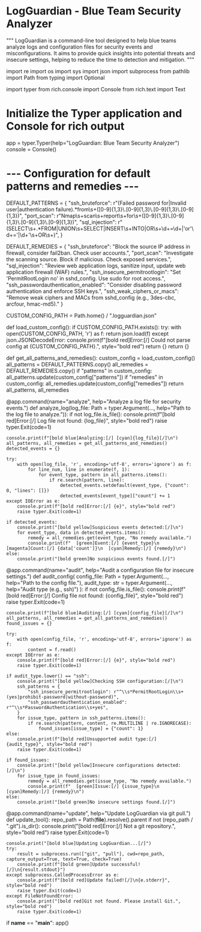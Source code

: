 # LogGuardian - Blue Team Security Analyzer

"""
LogGuardian is a command-line tool designed to help blue teams analyze logs and configuration files
for security events and misconfigurations. It aims to provide quick insights into potential threats
and insecure settings, helping to reduce the time to detection and mitigation.
"""

import re
import os
import sys
import json
import subprocess
from pathlib import Path
from typing import Optional

import typer
from rich.console import Console
from rich.text import Text

# Initialize the Typer application and Console for rich output
app = typer.Typer(help="LogGuardian: Blue Team Security Analyzer")
console = Console()

# --- Configuration for default patterns and remedies ---
DEFAULT_PATTERNS = {
    "ssh_bruteforce": r"(Failed password for|Invalid user|authentication failure).*from\\s+([0-9]{1,3}\\.[0-9]{1,3}\\.[0-9]{1,3}\\.[0-9]{1,3})",
    "port_scan": r"Nmap\\s+scan\\s+report\\s+for\\s+([0-9]{1,3}\\.[0-9]{1,3}\\.[0-9]{1,3}\\.[0-9]{1,3})",
    "sql_injection": r"(SELECT\\s+.*FROM|UNION\\s+SELECT|INSERT\\s+INTO|OR\\s+\\d+=\\d+|'or'\\d+='|\\d+'\\s+OR\\s+)",
}

DEFAULT_REMEDIES = {
    "ssh_bruteforce": "Block the source IP address in firewall, consider fail2ban. Check user accounts.",
    "port_scan": "Investigate the scanning source. Block if malicious. Check exposed services.",
    "sql_injection": "Review web application logs, sanitize input, update web application firewall (WAF) rules.",
    "ssh_insecure_permitrootlogin": "Set 'PermitRootLogin no' in sshd_config. Use sudo for root access.",
    "ssh_passwordauthentication_enabled": "Consider disabling password authentication and enforce SSH keys.",
    "ssh_weak_ciphers_or_macs": "Remove weak ciphers and MACs from sshd_config (e.g., 3des-cbc, arcfour, hmac-md5)."
}

CUSTOM_CONFIG_PATH = Path.home() / ".logguardian.json"

def load_custom_config():
    if CUSTOM_CONFIG_PATH.exists():
        try:
            with open(CUSTOM_CONFIG_PATH, 'r') as f:
                return json.load(f)
        except json.JSONDecodeError:
            console.print(f"[bold red]Error:[/] Could not parse config at {CUSTOM_CONFIG_PATH}.", style="bold red")
            return {}
    return {}

def get_all_patterns_and_remedies():
    custom_config = load_custom_config()
    all_patterns = DEFAULT_PATTERNS.copy()
    all_remedies = DEFAULT_REMEDIES.copy()
    if "patterns" in custom_config:
        all_patterns.update(custom_config["patterns"])
    if "remedies" in custom_config:
        all_remedies.update(custom_config["remedies"])
    return all_patterns, all_remedies

@app.command(name="analyze", help="Analyze a log file for security events.")
def analyze_log(log_file: Path = typer.Argument(..., help="Path to the log file to analyze.")):
    if not log_file.is_file():
        console.print(f"[bold red]Error:[/] Log file not found: {log_file}", style="bold red")
        raise typer.Exit(code=1)

    console.print(f"[bold blue]Analyzing:[/] [cyan]{log_file}[/]\n")
    all_patterns, all_remedies = get_all_patterns_and_remedies()
    detected_events = {}

    try:
        with open(log_file, 'r', encoding='utf-8', errors='ignore') as f:
            for line_num, line in enumerate(f, 1):
                for event_type, pattern in all_patterns.items():
                    if re.search(pattern, line):
                        detected_events.setdefault(event_type, {"count": 0, "lines": []})
                        detected_events[event_type]["count"] += 1
    except IOError as e:
        console.print(f"[bold red]Error:[/] {e}", style="bold red")
        raise typer.Exit(code=1)

    if detected_events:
        console.print("[bold yellow]Suspicious events detected:[/]\n")
        for event_type, data in detected_events.items():
            remedy = all_remedies.get(event_type, "No remedy available.")
            console.print(f"  [green]Event:[/] {event_type}\n  [magenta]Count:[/] {data['count']}\n  [cyan]Remedy:[/] {remedy}\n")
    else:
        console.print("[bold green]No suspicious events found.[/]")

@app.command(name="audit", help="Audit a configuration file for insecure settings.")
def audit_config(
    config_file: Path = typer.Argument(..., help="Path to the config file."),
    audit_type: str = typer.Argument(..., help="Audit type (e.g., ssh)")
):
    if not config_file.is_file():
        console.print(f"[bold red]Error:[/] Config file not found: {config_file}", style="bold red")
        raise typer.Exit(code=1)

    console.print(f"[bold blue]Auditing:[/] [cyan]{config_file}[/]\n")
    all_patterns, all_remedies = get_all_patterns_and_remedies()
    found_issues = {}

    try:
        with open(config_file, 'r', encoding='utf-8', errors='ignore') as f:
            content = f.read()
    except IOError as e:
        console.print(f"[bold red]Error:[/] {e}", style="bold red")
        raise typer.Exit(code=1)

    if audit_type.lower() == "ssh":
        console.print("[bold yellow]Checking SSH configuration:[/]\n")
        ssh_patterns = {
            "ssh_insecure_permitrootlogin": r"^\\s*PermitRootLogin\\s+(yes|prohibit-password|without-password)",
            "ssh_passwordauthentication_enabled": r"^\\s*PasswordAuthentication\\s+yes",
        }
        for issue_type, pattern in ssh_patterns.items():
            if re.search(pattern, content, re.MULTILINE | re.IGNORECASE):
                found_issues[issue_type] = {"count": 1}
    else:
        console.print(f"[bold red]Unsupported audit type:[/] {audit_type}", style="bold red")
        raise typer.Exit(code=1)

    if found_issues:
        console.print("[bold yellow]Insecure configurations detected:[/]\n")
        for issue_type in found_issues:
            remedy = all_remedies.get(issue_type, "No remedy available.")
            console.print(f"  [green]Issue:[/] {issue_type}\n  [cyan]Remedy:[/] {remedy}\n")
    else:
        console.print("[bold green]No insecure settings found.[/]")

@app.command(name="update", help="Update LogGuardian via git pull.")
def update_tool():
    repo_path = Path(__file__).resolve().parent
    if not (repo_path / ".git").is_dir():
        console.print("[bold red]Error:[/] Not a git repository.", style="bold red")
        raise typer.Exit(code=1)

    console.print("[bold blue]Updating LogGuardian...[/]")
    try:
        result = subprocess.run(["git", "pull"], cwd=repo_path, capture_output=True, text=True, check=True)
        console.print(f"[bold green]Update successful![/]\n{result.stdout}")
    except subprocess.CalledProcessError as e:
        console.print(f"[bold red]Update failed![/]\n{e.stderr}", style="bold red")
        raise typer.Exit(code=1)
    except FileNotFoundError:
        console.print("[bold red]Git not found. Please install Git.", style="bold red")
        raise typer.Exit(code=1)

if __name__ == "__main__":
    app()
